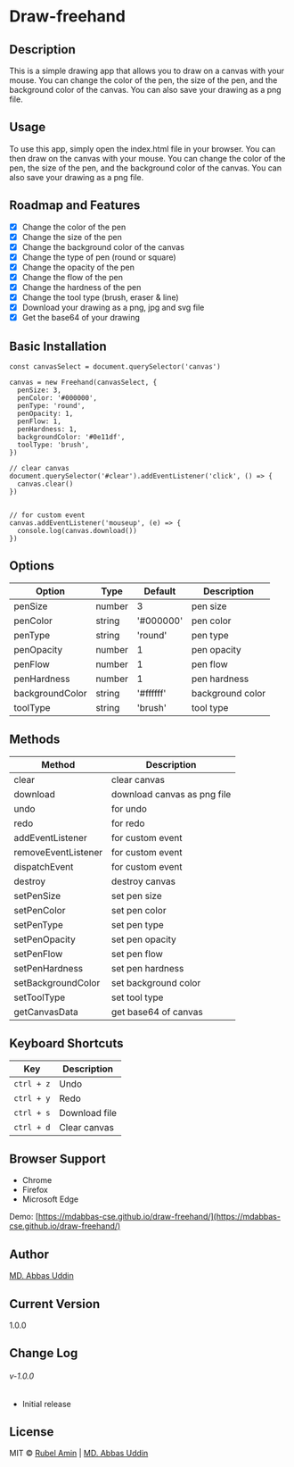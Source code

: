 # Draw-freehand

## Description
This is a simple drawing app that allows you to draw on a canvas with your mouse. You can change the color of the pen, the size of the pen, and the background color of the canvas. You can also save your drawing as a png file.



## Usage
To use this app, simply open the index.html file in your browser. You can then draw on the canvas with your mouse. You can change the color of the pen, the size of the pen, and the background color of the canvas. You can also save your drawing as a png file.

## Roadmap and Features
- [x] Change the color of the pen
- [x] Change the size of the pen
- [x] Change the background color of the canvas
- [x] Change the type of pen (round or square)
- [x] Change the opacity of the pen
- [x] Change the flow of the pen
- [x] Change the hardness of the pen
- [x] Change the tool type (brush, eraser & line)
- [x] Download your drawing as a png, jpg and svg file
- [x] Get the base64 of your drawing

## Basic Installation

```
const canvasSelect = document.querySelector('canvas')

canvas = new Freehand(canvasSelect, {
  penSize: 3,
  penColor: '#000000',
  penType: 'round',
  penOpacity: 1,
  penFlow: 1,
  penHardness: 1,
  backgroundColor: '#0e11df',
  toolType: 'brush',
})

// clear canvas
document.querySelector('#clear').addEventListener('click', () => {
  canvas.clear()
})


// for custom event
canvas.addEventListener('mouseup', (e) => {
  console.log(canvas.download())
})

```

## Options 

| Option | Type | Default | Description |
| --- | --- | --- | --- |
| penSize | number | 3 | pen size |
| penColor | string | '#000000' | pen color |
| penType | string | 'round' | pen type |
| penOpacity | number | 1 | pen opacity |
| penFlow | number | 1 | pen flow |
| penHardness | number | 1 | pen hardness |
| backgroundColor | string | '#ffffff' | background color |
| toolType | string | 'brush' | tool type |

## Methods

| Method | Description |
| --- | --- |
| clear | clear canvas |
| download | download canvas as png file |
| undo | for undo |
| redo | for redo |
| addEventListener | for custom event |
| removeEventListener | for custom event |
| dispatchEvent | for custom event |
| destroy | destroy canvas |
| setPenSize | set pen size |
| setPenColor | set pen color |
| setPenType | set pen type |
| setPenOpacity | set pen opacity |
| setPenFlow | set pen flow |
| setPenHardness | set pen hardness |
| setBackgroundColor | set background color |
| setToolType | set tool type |
| getCanvasData | get base64 of canvas |


## Keyboard Shortcuts

| Key | Description |
| --- | --- |
| `ctrl + z` | Undo |
| `ctrl + y` | Redo |
| `ctrl + s` | Download file |
| `ctrl + d` | Clear canvas |



## Browser Support
- Chrome
- Firefox
- Microsoft Edge
  
Demo: [https://mdabbas-cse.github.io/draw-freehand/](https://mdabbas-cse.github.io/draw-freehand/)

## Author
[MD. Abbas Uddin](https://github.com/mdabbas-cse)

## Current Version
 1.0.0

## Change Log
###### v-1.0.0
- Initial release

## License
MIT © [Rubel Amin](https://github.com/mdrubelamin2) | [MD. Abbas Uddin](https://github.com/mdabbas-cse)




